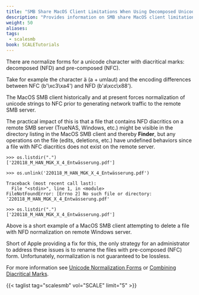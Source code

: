 ```yaml
---
title: "SMB Share MacOS Client Limitations When Using Decomposed Unicode Characters"
description: "Provides information on SMB share MacOS client limitation when using decomposed unicode characters."
weight: 50
aliases:
tags:
 - scalesmb
book: SCALETutorials
---
```


There are normalize forms for a unicode character with diacritical marks: decomposed (NFD) and pre-composed (NFC). 

Take for example the character ä (a + umlaut) and the encoding differences between NFC (b'\xc3\xa4') and NFD (b'a\xcc\x88').

The MacOS SMB client historically and at present forces normalization of unicode strings to NFC prior to generating network traffic to the remote SMB server.

The practical impact of this is that a file that contains NFD diacritics on a remote SMB server (TrueNAS, Windows, etc.) might be visible in the directory listing in the MacOS SMB client and thereby **Finder**, but any operations on the file (edits, deletions, etc.) have undefined behaviors since a file with NFC diacritics does not exist on the remote server.

```
>>> os.listdir(".")
['220118_M_HAN_MGK_X_4_Entwässerung.pdf']

>>> os.unlink('220118_M_HAN_MGK_X_4_Entwässerung.pdf')

Traceback (most recent call last):
  File "<stdin>", line 1, in <module>
FileNotFoundError: [Errno 2] No such file or directory: '220118_M_HAN_MGK_X_4_Entwässerung.pdf'

>>> os.listdir(".")
['220118_M_HAN_MGK_X_4_Entwässerung.pdf']
```

Above is a short example of a MacOS SMB client attempting to delete a file with NFD normalization on remote Windows server.

Short of Apple providing a fix for this, the only strategy for an administrator to address these issues is to rename the files with pre-composed (NFC) form. Unfortunately, normalization is not guaranteed to be lossless.

For more information see [Unicode Normalization Forms](https://unicode.org/reports/tr15/) or [Combining Diacritical Marks](https://unicode.org/charts/PDF/U0300.pdf).

{{< taglist tag="scalesmb" vol="SCALE" limit="5" >}}
